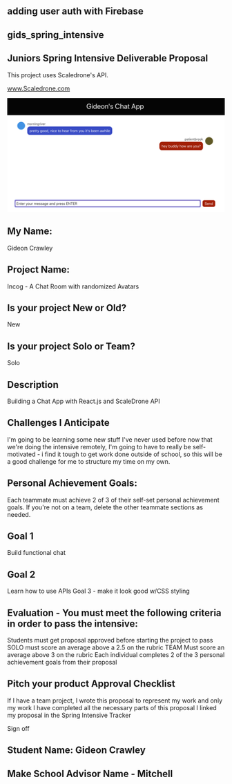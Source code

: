 
## adding user auth with Firebase

## gids_spring_intensive

## Juniors Spring Intensive Deliverable Proposal

This project uses Scaledrone's API.

www.Scaledrone.com

![](public/mychat.png)

## My Name: 
Gideon Crawley

## Project Name: 
Incog - A Chat Room with randomized Avatars

## Is your project New or Old? 
New

## Is your project Solo or Team? 
Solo

## Description 
Building a Chat App with React.js and ScaleDrone API

## Challenges I Anticipate

I'm going to be learning some new stuff I've never used before
now that we're doing the intensive remotely, I'm going to have to really be self-motivated - i find it tough to get work done outside of school, so this will be a good challenge for me to structure my time on my own.

## Personal Achievement Goals: 
Each teammate must achieve 2 of 3 of their self-set personal achievement goals. If you're not on a team, delete the other teammate sections as needed.

## Goal 1 
Build functional chat 

## Goal 2  
Learn how to use APIs Goal 3 - make it look good w/CSS styling

## Evaluation - You must meet the following criteria in order to pass the intensive:
Students must get proposal approved before starting the project to pass SOLO must score an average above a 2.5 on the rubric TEAM Must score an average above 3 on the rubric Each individual completes 2 of the 3 personal achievement goals from their proposal

## Pitch your product Approval Checklist 
If I have a team project, I wrote this proposal to represent my work and only my work I have completed all the necessary parts of this proposal I linked my proposal in the Spring Intensive Tracker 

Sign off 
## Student Name: Gideon Crawley 

## Make School Advisor Name - Mitchell


